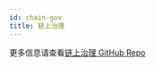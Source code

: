 ```yaml
---
id: chain-gov
title: 链上治理
---
```


更多信息请查看[链上治理 GitHub Repo](https://github.com/citahub/cita-gov-general-demo)